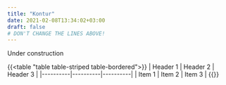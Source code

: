 ```yaml
---
title: "Kontur"
date: 2021-02-08T13:34:02+03:00
draft: false
# DON'T CHANGE THE LINES ABOVE!
---
```


Under construction


{{<table "table table-striped table-bordered">}}
| Header 1 | Header 2 | Header 3 |
|----------|----------|----------|
| Item 1   | Item 2   | Item 3   |
{{</table>}}
